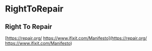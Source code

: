 # RightToRepair 

## Right To Repair
[https://repair.org/ https://www.ifixit.com/Manifesto](https://repair.org/ https://www.ifixit.com/Manifesto)
